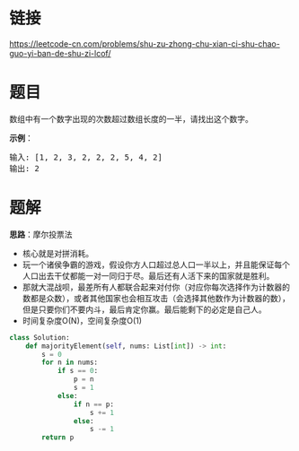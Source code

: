 # 链接
https://leetcode-cn.com/problems/shu-zu-zhong-chu-xian-ci-shu-chao-guo-yi-ban-de-shu-zi-lcof/

# 题目
数组中有一个数字出现的次数超过数组长度的一半，请找出这个数字。

**示例**：
<pre>
输入: [1, 2, 3, 2, 2, 2, 5, 4, 2]
输出: 2
</pre>

# 题解
**思路**：摩尔投票法
- 核心就是对拼消耗。
- 玩一个诸侯争霸的游戏，假设你方人口超过总人口一半以上，并且能保证每个人口出去干仗都能一对一同归于尽。最后还有人活下来的国家就是胜利。
- 那就大混战呗，最差所有人都联合起来对付你（对应你每次选择作为计数器的数都是众数），或者其他国家也会相互攻击（会选择其他数作为计数器的数），但是只要你们不要内斗，最后肯定你赢。最后能剩下的必定是自己人。
- 时间复杂度O(N)，空间复杂度O(1)

```python
class Solution:
    def majorityElement(self, nums: List[int]) -> int:
        s = 0
        for n in nums:
            if s == 0:
                p = n
                s = 1
            else:
                if n == p:
                    s += 1 
                else:
                    s -= 1
        return p
```

